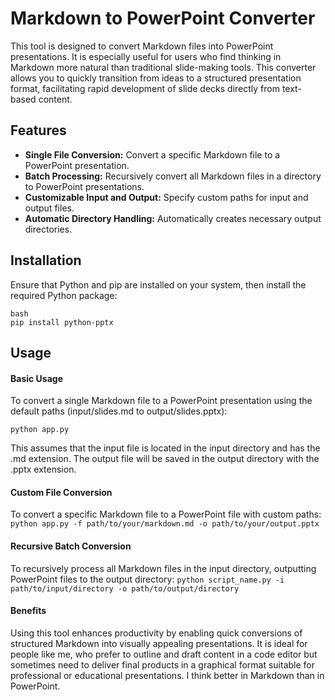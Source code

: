 # Markdown to PowerPoint Converter

This tool is designed to convert Markdown files into PowerPoint presentations. It is especially useful for users who find thinking in Markdown more natural than traditional slide-making tools. This converter allows you to quickly transition from ideas to a structured presentation format, facilitating rapid development of slide decks directly from text-based content.

## Features

- **Single File Conversion:** Convert a specific Markdown file to a PowerPoint presentation.
- **Batch Processing:** Recursively convert all Markdown files in a directory to PowerPoint presentations.
- **Customizable Input and Output:** Specify custom paths for input and output files.
- **Automatic Directory Handling:** Automatically creates necessary output directories.

## Installation

Ensure that Python and pip are installed on your system, then install the required Python package:

```
bash
pip install python-pptx
```

## Usage
#### Basic Usage
To convert a single Markdown file to a PowerPoint presentation using the default paths (input/slides.md to output/slides.pptx):

```python app.py ```

This assumes that the input file is located in the input directory and has the .md extension. The output file will be saved in the output directory with the .pptx extension.


#### Custom File Conversion
To convert a specific Markdown file to a PowerPoint file with custom paths:
```python app.py -f path/to/your/markdown.md -o path/to/your/output.pptx```


#### Recursive Batch Conversion
To recursively process all Markdown files in the input directory, outputting PowerPoint files to the output directory:
```python script_name.py -i path/to/input/directory -o path/to/output/directory```

#### Benefits
Using this tool enhances productivity by enabling quick conversions of structured Markdown into visually appealing presentations. It is ideal for people like me, who prefer to outline and draft content in a code editor but sometimes need to deliver final products in a graphical format suitable for professional or educational presentations. I think better in Markdown than in PowerPoint.

